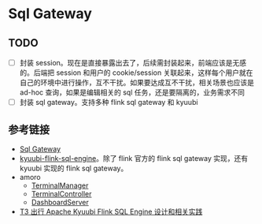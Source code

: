 # Sql Gateway



## TODO

- [ ] 封装 session。现在是直接暴露出去了，后续需封装起来，前端应该是无感的。后端把 session 和用户的 cookie/session 关联起来，这样每个用户就在自己的环境中进行操作，互不干扰。如果要达成互不干扰，相关场景也应该是 ad-hoc 查询，如果是编辑相关的 sql 任务，还是要隔离的，业务需求不同
- [ ] 封装 sql gateway。支持多种 flink sql gateway 和 kyuubi

## 参考链接

* [Sql Gateway](https://nightlies.apache.org/flink/flink-docs-release-2.0/docs/dev/table/sql-gateway/overview/)
* [kyuubi-flink-sql-engine](https://github.com/apache/kyuubi/blob/master/externals/kyuubi-flink-sql-engine/pom.xml)。除了 flink 官方的 flink sql gateway 实现，还有 kyuubi 实现的 flink sql gateway。
* amoro
  * [TerminalManager](https://github.com/apache/amoro/blob/master/amoro-ams/src/main/java/org/apache/amoro/server/terminal/TerminalManager.java)
  * [TerminalController](https://github.com/apache/amoro/blob/master/amoro-ams/src/main/java/org/apache/amoro/server/dashboard/controller/TerminalController.java)
  * [DashboardServer](https://github.com/apache/amoro/blob/master/amoro-ams/src/main/java/org/apache/amoro/server/dashboard/DashboardServer.java)
* [T3 出行 Apache Kyuubi Flink SQL Engine 设计和相关实践](https://www.cnblogs.com/163yun/articles/16082256.html)